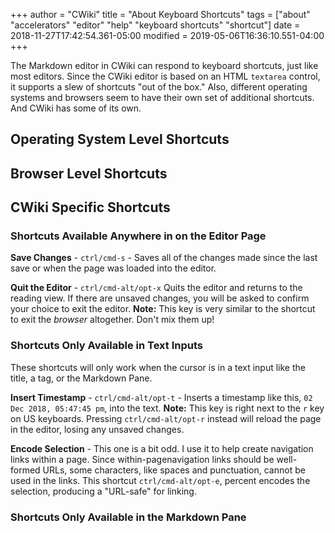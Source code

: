 +++
author = "CWiki"
title = "About Keyboard Shortcuts"
tags = ["about" "accelerators" "editor" "help" "keyboard shortcuts" "shortcut"]
date = 2018-11-27T17:42:54.361-05:00
modified = 2019-05-06T16:36:10.551-04:00
+++

The Markdown editor in CWiki can respond to keyboard shortcuts, just like most editors. Since the CWiki editor is based on an HTML `textarea` control, it supports a slew of shortcuts "out of the box." Also, different operating systems and browsers seem to have their own set of additional shortcuts. And CWiki has some of its own.

## Operating System Level Shortcuts ##

## Browser Level Shortcuts ##

## CWiki Specific Shortcuts ##

### Shortcuts Available Anywhere in on the Editor Page ###

**Save Changes** - `ctrl/cmd-s` - Saves all of the changes made since the last save or when the page was loaded into the editor.

**Quit the Editor** - `ctrl/cmd-alt/opt-x` Quits the editor and returns to the reading view. If there are unsaved changes, you will be asked to confirm your choice to exit the editor. **Note:** This key is very similar to the shortcut to exit the _browser_ altogether. Don't mix them up!

### Shortcuts Only Available in Text Inputs ###

These shortcuts will only work when the cursor is in a text input like the title, a tag, or the Markdown Pane.

**Insert Timestamp** - `ctrl/cmd-alt/opt-t` - Inserts a timestamp like this, `02 Dec 2018, 05:47:45 pm`, into the text. **Note:** This key is right next to the `r` key on US keyboards. Pressing `ctrl/cmd-alt/opt-r` instead will reload the page in the editor, losing any unsaved changes.

**Encode Selection** - This one is a bit odd. I use it to help create navigation links within a page. Since within-page​ navigation links should be well-formed URLs, some characters, like spaces and punctuation, cannot be used in the links. This shortcut `ctrl/cmd-alt/opt-e`, percent encodes the selection, producing a "URL-safe" for linking.

### Shortcuts Only Available in the Markdown Pane ###